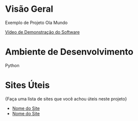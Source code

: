 # Visão Geral

Exemplo de Projeto Ola Mundo

[Vídeo de Demonstração do Software](http://link.youtube.vem.aqui)

# Ambiente de Desenvolvimento

Python

# Sites Úteis

{Faça uma lista de sites que você achou úteis neste projeto}
* [Nome do Site](http://link.url.vem.aqui)
* [Nome do Site](http://link.url.vem.aqui)